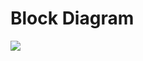 # Block Diagram
![](https://user-images.githubusercontent.com/94118726/143897237-a742245d-ef65-4779-8586-bbd8e7f5786a.JPG)
